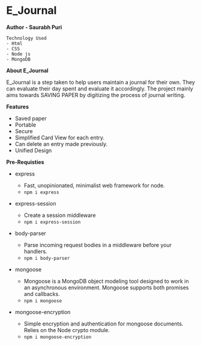 # E_Journal
**Author - Saurabh Puri**

```
Technology Used
- Html
- CSS
- Node js
- MongoDB

```


**About E_Journal**

E_Journal is a step taken to help users maintain a journal for their own. They can evaluate their day spent and
evaluate it accordingly.
The project mainly aims towards SAVING PAPER by digitizing the process of journal writing.

**Features**
- Saved paper
- Portable
- Secure
- Simplified Card View for each entry.
- Can delete an entry made previously.
- Unified Design




**Pre-Requisties**

- express
  - Fast, unopinionated, minimalist web framework for node.
  - ``` npm i express ```

- express-session
  - Create a session middleware
  - ``` npm i express-session ```

- body-parser
  - Parse incoming request bodies in a middleware before your handlers.
  - ``` npm i body-parser ```

- mongoose
  - Mongoose is a MongoDB object modeling tool designed to work in an asynchronous environment. Mongoose supports both promises and callbacks.
  - ``` npm i mongoose ```
  
- mongoose-encryption
  - Simple encryption and authentication for mongoose documents. Relies on the Node crypto module.
  - ``` npm i mongoose-encryption ```
  





